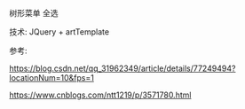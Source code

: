 树形菜单 全选

技术: JQuery + artTemplate

参考:

https://blog.csdn.net/qq_31962349/article/details/77249494?locationNum=10&fps=1

https://www.cnblogs.com/ntt1219/p/3571780.html